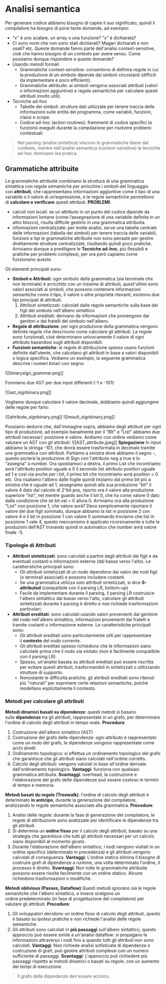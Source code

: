 ```table-of-contents
```
# Analisi semantica
Per generare codice abbiamo bisogno di capire il suo significato, quindi il compilatore ha bisogno di porsi tante domande, ad esempio:
- "x" è uno scalare, un array o una funzione? "x" è dichiarata?
- Ci sono nomi che non sono stati dichiarati? Magari dichiarati e non usati? etc.
Queste domande fanno parte dell'analisi context-sensitive, cioè che hanno bisogno di un contesto per avere senso.
Come possiamo dunque rispondere a queste domande?
- Usando metodi formali
	- Grammatiche context-sensitive: consentono di definire regole in cui la produzione di un simbolo dipende dai simboli circostanti (difficili da implementare e poco efficienti).
	- Grammatiche attribuite: ai simboli vengono associati attributi (valori o informazioni aggiuntive) e regole semantiche per calcolare questi attributi (molto utili).
- Tecniche ad-hoc
	- Tabelle dei simboli: strutture dati utilizzate per tenere traccia delle informazioni sulle entità del programma, come variabili, funzioni, classi e scope.
	- Codice ad-hoc (action routines): frammenti di codice specifici (o funzioni) eseguiti durante la compilazione per risolvere problemi contestuali.

> Nel parsing (analisi sintattica) vincono le grammatiche libere dal contesto, mentre nell'analisi semantica (context-sensitive) le tecniche ad-hoc dominano loa pratica.

## Grammatiche attribuite
Le grammatiche attribuite combinano la struttura di una grammatica sintattica con regole semantiche per arricchire i simboli del linguaggio con **attributi**, che rappresentano informazioni aggiuntive come il tipo di una variabile o il valore di un’espressione, e le regole semantiche permettono di **calcolare e verificare** questi attributi.
**PROBLEMI**: 
- calcoli non locali: se un attributo in un punto del codice dipende da informazioni lontane (come l’assegnazione di una variabile definita in un altro blocco), risulta difficile gestirlo in una grammatica attribuita.
- informazioni centralizzate: per molte analisi, serve una tabella centrale delle informazioni (tabella dei simboli) per tenere traccia delle variabili, funzioni e tipi le grammatiche attribuite non sono pensate per gestire direttamente strutture centralizzate, risultando quindi poco pratiche.
Arriviamo dunque a prediligere le **Tecniche ad-hoc**, più flessibili e pratiche per problemi complessi, per ora però capiamo come funzionano queste.

Gli elementi principali sono:
- **Simboli e Attributi**: ogni simbolo della grammatica (sia terminale che non terminale) è arricchito con un insieme di attributi, quest'ultimi sono valori associati ai simboli, che possono contenere informazioni semantiche come il tipo, il valore o altre proprietà rilevanti, esistono due tipi principali di attributi:
	1. Attributi sintetizzati: calcolati dalle regole semantiche sulla base dei figli del simbolo nell'albero sintattico
	2. Attributi ereditati: derivano da informazioni che provengono dai genitori o dai fratelli del simbolo nell'albero.
- **Regole  di attribuzione**: per ogni produzione della grammatica vengono definite regole che descrivono come calcolare gli attributi. Le regole sono funzionali, cioè determinano univocamente il valore di ogni attributo basandosi sugli attributi disponibili.
- **Funzioni semantiche**: le regole di attribuzione spesso usano funzioni definite dall'utente, che calcolano gli attributi in base a valori disponibili o logica specifica.
Vediamo un esempio, la seguente grammatica descrive i numeri binari con segno:

![[binarysign_grammar.png]]

Formiamo due AST per due input differenti (-1 e -101):

![[ast_signbinary.png]]

Vogliamo dunque calcolare il valore decimale, dobbiamo quindi aggiungere delle regole per farlo:

![[attribute_signbinary.png]]  ![[result_signbinary.png]]

Possiamo dedurre che, dall'immagine sopra, abbiamo degli attributi per ogni tipo di produzione, ad esempio banalmente per il "BIt" e "List" abbiamo due attributi necessari: posizione e valore.
Andiamo con ordine vediamo come valutare un AST con gli attributi:
 ![[AST_attribute.jpeg]]
 **Spiegazione**
 In input abbiamo la stringa -101, che dovrà essere trasformata in decimale tramite una grammatica con attributi.
 Partiamo a sinistra dove abbiamo il segno -, questo porterà la produzione di Sign con l'attributo neg a true e lo "assegna" a number.
 Ora spostiamoci a destra, il primo List che incontriamo avrà l'attributo position uguale a 0 il secondo list attributo position uguale ad 1 e così via anche per i bit, il primo bit che incontriamo avrà position = 0 etc.
 Ora risaliamo l'albero dalle foglie quindi iniziamo dal primo bit più a sinistra che è uguale ad 1, assegnamo quindi alla sua produzione "bit" il valore 4 dato dal calcolo di 2^bit.pos, riporto ora il valore alla produzione superiore "list", nel mentre guardo anche il bit 0, che ha come valore 0 dato dalla condizione che se bit.val = 0 allora 0.
 Arriviamo ora alla produzione "List" con posizione 1, che valore avrà? Devo semplicemente riportare il valore dei due figli sommato, dunque abbiamo la list in posizione 2 con valore 4 e il bit in posizione 1 con valore 0 sommando troviamo che list in posizione 1 vale 4, questo meccanismo è applicato ricorsivamente a tutte le produzioni dell'AST trovando quindi in automatico che number avrà valore finale -5.

### Tipologie di Attributi
- **Attributi sintetizzati**: sono calcolati a partire dagli attributi dei figli e da eventuali costanti o informazioni esterne (dal basso verso l'alto). Le caratteristiche principali sono:
	- Gli attributi sintetizzati di un nodo dipendono dai valori dei nodi figli (o terminali associati) e possono includere costanti.
	- Se una grammatica utilizza solo attributi sintetizzati, si dice **S-attributed** (compatibile con il parsing LR, bottom-up)
	- Facile da implementare durante il parsing, il parsing LR costruisce l'albero sintattico dal basso verso l'alto, calcolare gli attributi sintetizzati durante il parsing è diretto e non richiede trasformazioni particolari.
- **Attributi ereditati**: sono calcolati usando valori provenienti dal genitore del nodo nell'albero sintattico, informazioni provenienti dai fratelli e tramite costanti o informazione esterne. Le caratteristiche principali sono:
	- Gli attributi ereditati sono particolarmente utili per rappresentare il **contesto** del nodo corrente.
	- Gli attributi ereditati spesso richiedono che le informazioni siano calcolate prima che il nodo sia visitato (non è facilmente compatibile con il parsing LR).
	- Spesso, un'analisi basata su attributi ereditati può essere riscritta per evitare questi attributi, trasformandoli in sintetizzati o utilizzando strutture di supporto.
	- Nonostante le difficoltà pratiche, gli attributi ereditati sono ritenuti più "naturali" per esprimere certe relazioni semantiche, poiché modellano esplicitamente il contesto.

### Metodi per calcolare gli attributi
**Metodi dinamici basati su dipendenze**: questi metodi si basano sulle **dipendenze** tra gli attributi, rappresentate in un grafo, per determinare l'ordine di calcolo degli attributi in tempo reale.
**Procedura**: 
1. Costruzione dell'albero sintattico (AST)
2. Costruzione del grafo delle dipendenze: ogni attributo è rappresentato come un nodo del grafo, le dipendenze vengono rappresentate come archi diretti
3. Ordinamento topologico: si effettua un ordinamento topologico del grafo che garantisce che gli attributi siano calcolati nell'ordine corretto.
4. Calcolo degli attributi: vengono valutati in base all'ordine derivato dall'ordinamento topologico.
**Vantaggi**: funziona con qualsiasi grammatica attribuita.
**Svantaggi**: overhead, la costruzione e l'elaborazione del grafo delle dipendenze può essere costoso in termini di tempo e memoria.

**Metodi basati du regole (Treewalk)**: l'ordine di calcolo degli attributi è determinato **in anticipo**, durante la generazione del compilatore, analizzando le regole semantiche associate alla grammatica.
**Procedure**:
1. Analisi delle regole: durante la fase di generazione del compilatore, le regole di attribuzione sono analizzate per identificare le dipendenze tra gli attributi.
2. Si determina un **ordine fisso** per il calcolo degli attributi, basato su una strategia che garantisce che tutti gli attributi necessari per un calcolo siano disponibili al momento giusto.
3. Durante l'elaborazione dell'albero sintattico, i nodi vengono visitati in un ordine specifico (determinato in precedenza) e gli attributi vengono calcolati di conseguenza.
**Vantaggi**: L'ordine statico elimina il bisogno di costruire grafi di dipendenze a runtime, una volta determinato l'ordine, il processo è diretto.
**Svantaggi**: Non tutte le grammatiche attribuite possono essere risolte facilmente con un ordine statico. Alcune richiedono trasformazioni o modifiche.

**Metodi oblivious (Passes, Dataflow)**
Questi metodi ignorano sia le regole semantiche che l'albero sintattico, e invece scelgono un ordine predeterminato (in fase di progettazione del compilatore) per valutare gli attributi.
**Procedure**:
1. Gli sviluppatori decidono un ordine fisso di calcolo degli attributi, questo è basato su ipotesi pratiche e non richiede l'analisi delle regole semantiche.
2. Gli attributi sono calcolati in **più passaggi** sull'albero sintattico, questo approccio può essere simile a un'analisi dataflow: si propagano le informazioni attraverso i nodi fino a quando tutti gli attributi non sono calcolati.
**Vantaggi**: Non richiede analisi sofisticate di dipendenze o costruzione di grafi, può gestire attributi complessi con un numero sufficiente di passaggi.
**Svantaggi**: L'approccio può richiedere più passaggi rispetto ai metodi dinamici o basati su regole, con un aumento dei tempi di esecuzione.

>Il grafo delle dipendenze dev'essere aciclico.